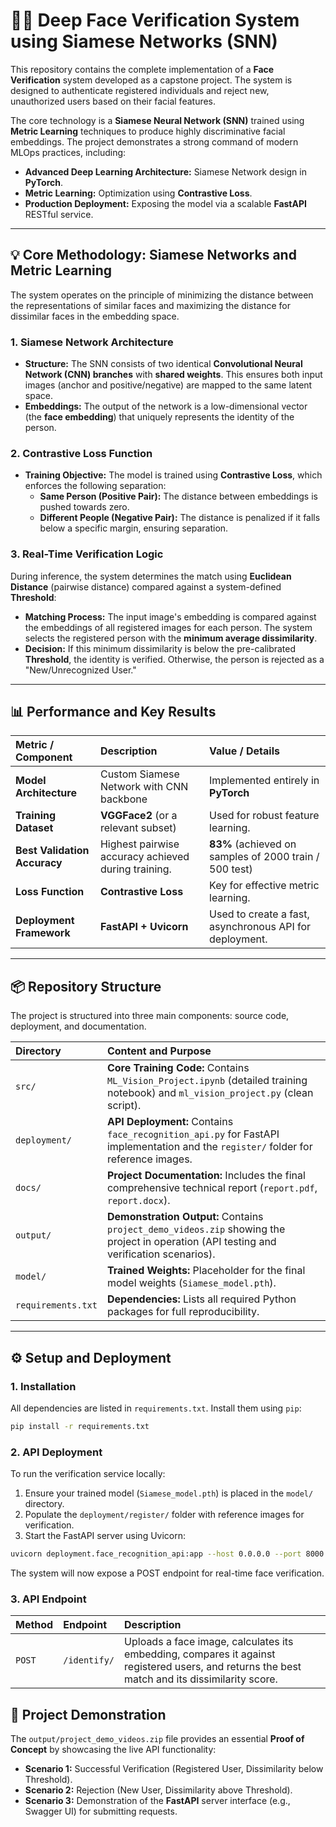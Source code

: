 # 👨‍💻 Deep Face Verification System using Siamese Networks (SNN)

This repository contains the complete implementation of a **Face Verification** system developed as a capstone project. The system is designed to authenticate registered individuals and reject new, unauthorized users based on their facial features.

The core technology is a **Siamese Neural Network (SNN)** trained using **Metric Learning** techniques to produce highly discriminative facial embeddings. The project demonstrates a strong command of modern MLOps practices, including:

  * **Advanced Deep Learning Architecture:** Siamese Network design in **PyTorch**.
  * **Metric Learning:** Optimization using **Contrastive Loss**.
  * **Production Deployment:** Exposing the model via a scalable **FastAPI** RESTful service.

-----

## 💡 Core Methodology: Siamese Networks and Metric Learning

The system operates on the principle of minimizing the distance between the representations of similar faces and maximizing the distance for dissimilar faces in the embedding space.

### 1\. Siamese Network Architecture

  * **Structure:** The SNN consists of two identical **Convolutional Neural Network (CNN) branches** with **shared weights**. This ensures both input images (anchor and positive/negative) are mapped to the same latent space.
  * **Embeddings:** The output of the network is a low-dimensional vector (the **face embedding**) that uniquely represents the identity of the person.

### 2\. Contrastive Loss Function

  * **Training Objective:** The model is trained using **Contrastive Loss**, which enforces the following separation:
      * **Same Person (Positive Pair):** The distance between embeddings is pushed towards zero.
      * **Different People (Negative Pair):** The distance is penalized if it falls below a specific margin, ensuring separation.

### 3\. Real-Time Verification Logic

During inference, the system determines the match using **Euclidean Distance** (pairwise distance) compared against a system-defined **Threshold**:

  * **Matching Process:** The input image's embedding is compared against the embeddings of all registered images for each person. The system selects the registered person with the **minimum average dissimilarity**.
  * **Decision:** If this minimum dissimilarity is below the pre-calibrated **Threshold**, the identity is verified. Otherwise, the person is rejected as a "New/Unrecognized User."

-----

## 📊 Performance and Key Results

| Metric / Component | Description | Value / Details |
| :--- | :--- | :--- |
| **Model Architecture** | Custom Siamese Network with CNN backbone | Implemented entirely in **PyTorch** |
| **Training Dataset** | **VGGFace2** (or a relevant subset) | Used for robust feature learning. |
| **Best Validation Accuracy** | Highest pairwise accuracy achieved during training. | $\mathbf{83\%}$ (achieved on samples of 2000 train / 500 test) |
| **Loss Function** | **Contrastive Loss** | Key for effective metric learning. |
| **Deployment Framework** | **FastAPI + Uvicorn** | Used to create a fast, asynchronous API for deployment. |

-----

## 📦 Repository Structure

The project is structured into three main components: source code, deployment, and documentation.

| Directory | Content and Purpose |
| :--- | :--- |
| `src/` | **Core Training Code:** Contains `ML_Vision_Project.ipynb` (detailed training notebook) and `ml_vision_project.py` (clean script). |
| `deployment/` | **API Deployment:** Contains `face_recognition_api.py` for FastAPI implementation and the `register/` folder for reference images. |
| `docs/` | **Project Documentation:** Includes the final comprehensive technical report (`report.pdf`, `report.docx`). |
| `output/` | **Demonstration Output:** Contains `project_demo_videos.zip` showing the project in operation (API testing and verification scenarios). |
| `model/` | **Trained Weights:** Placeholder for the final model weights (`Siamese_model.pth`). |
| `requirements.txt` | **Dependencies:** Lists all required Python packages for full reproducibility. |

-----

## ⚙️ Setup and Deployment

### 1\. Installation

All dependencies are listed in `requirements.txt`. Install them using `pip`:

```bash
pip install -r requirements.txt
```

### 2\. API Deployment

To run the verification service locally:

1.  Ensure your trained model (`Siamese_model.pth`) is placed in the `model/` directory.
2.  Populate the `deployment/register/` folder with reference images for verification.
3.  Start the FastAPI server using Uvicorn:

<!-- end list -->

```bash
uvicorn deployment.face_recognition_api:app --host 0.0.0.0 --port 8000
```

The system will now expose a POST endpoint for real-time face verification.

### 3\. API Endpoint

| Method | Endpoint | Description |
| :--- | :--- | :--- |
| `POST` | `/identify/` | Uploads a face image, calculates its embedding, compares it against registered users, and returns the best match and its dissimilarity score. |

## 🎥 Project Demonstration

The `output/project_demo_videos.zip` file provides an essential **Proof of Concept** by showcasing the live API functionality:

  * **Scenario 1:** Successful Verification (Registered User, Dissimilarity below Threshold).
  * **Scenario 2:** Rejection (New User, Dissimilarity above Threshold).
  * **Scenario 3:** Demonstration of the **FastAPI** server interface (e.g., Swagger UI) for submitting requests.

